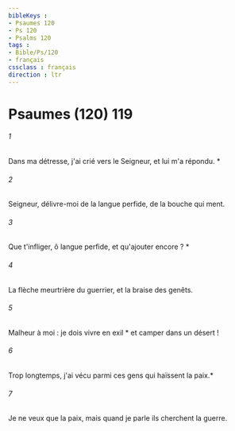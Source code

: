 ```yaml
---
bibleKeys : 
- Psaumes 120
- Ps 120
- Psalms 120
tags : 
- Bible/Ps/120
- français
cssclass : français
direction : ltr
---
```


# Psaumes (120) 119

###### 1
Dans ma détresse, j'ai crié vers le Seigneur, et lui m'a répondu. *
###### 2
Seigneur, délivre-moi de la langue perfide, de la bouche qui ment.
###### 3
Que t'infliger, ô langue perfide, et qu'ajouter encore ? *
###### 4
La flèche meurtrière du guerrier, et la braise des genêts.
###### 5
Malheur à moi : je dois vivre en exil * et camper dans un désert !
###### 6
Trop longtemps, j'ai vécu parmi ces gens qui haïssent la paix.*
###### 7
Je ne veux que la paix, mais quand je parle ils cherchent la guerre.
